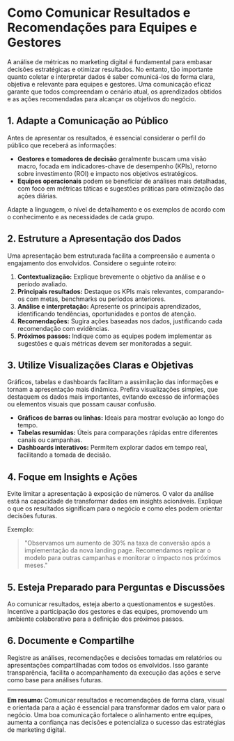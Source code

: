 
# Como Comunicar Resultados e Recomendações para Equipes e Gestores

A análise de métricas no marketing digital é fundamental para embasar decisões estratégicas e otimizar resultados. No entanto, tão importante quanto coletar e interpretar dados é saber comunicá-los de forma clara, objetiva e relevante para equipes e gestores. Uma comunicação eficaz garante que todos compreendam o cenário atual, os aprendizados obtidos e as ações recomendadas para alcançar os objetivos do negócio.

## 1. Adapte a Comunicação ao Público

Antes de apresentar os resultados, é essencial considerar o perfil do público que receberá as informações:

- **Gestores e tomadores de decisão** geralmente buscam uma visão macro, focada em indicadores-chave de desempenho (KPIs), retorno sobre investimento (ROI) e impacto nos objetivos estratégicos.
- **Equipes operacionais** podem se beneficiar de análises mais detalhadas, com foco em métricas táticas e sugestões práticas para otimização das ações diárias.

Adapte a linguagem, o nível de detalhamento e os exemplos de acordo com o conhecimento e as necessidades de cada grupo.

## 2. Estruture a Apresentação dos Dados

Uma apresentação bem estruturada facilita a compreensão e aumenta o engajamento dos envolvidos. Considere o seguinte roteiro:

1. **Contextualização:** Explique brevemente o objetivo da análise e o período avaliado.
2. **Principais resultados:** Destaque os KPIs mais relevantes, comparando-os com metas, benchmarks ou períodos anteriores.
3. **Análise e interpretação:** Apresente os principais aprendizados, identificando tendências, oportunidades e pontos de atenção.
4. **Recomendações:** Sugira ações baseadas nos dados, justificando cada recomendação com evidências.
5. **Próximos passos:** Indique como as equipes podem implementar as sugestões e quais métricas devem ser monitoradas a seguir.

## 3. Utilize Visualizações Claras e Objetivas

Gráficos, tabelas e dashboards facilitam a assimilação das informações e tornam a apresentação mais dinâmica. Prefira visualizações simples, que destaquem os dados mais importantes, evitando excesso de informações ou elementos visuais que possam causar confusão.

- **Gráficos de barras ou linhas:** Ideais para mostrar evolução ao longo do tempo.
- **Tabelas resumidas:** Úteis para comparações rápidas entre diferentes canais ou campanhas.
- **Dashboards interativos:** Permitem explorar dados em tempo real, facilitando a tomada de decisão.

## 4. Foque em Insights e Ações

Evite limitar a apresentação à exposição de números. O valor da análise está na capacidade de transformar dados em insights acionáveis. Explique o que os resultados significam para o negócio e como eles podem orientar decisões futuras.

Exemplo:
> "Observamos um aumento de 30% na taxa de conversão após a implementação da nova landing page. Recomendamos replicar o modelo para outras campanhas e monitorar o impacto nos próximos meses."

## 5. Esteja Preparado para Perguntas e Discussões

Ao comunicar resultados, esteja aberto a questionamentos e sugestões. Incentive a participação dos gestores e das equipes, promovendo um ambiente colaborativo para a definição dos próximos passos.

## 6. Documente e Compartilhe

Registre as análises, recomendações e decisões tomadas em relatórios ou apresentações compartilhadas com todos os envolvidos. Isso garante transparência, facilita o acompanhamento da execução das ações e serve como base para análises futuras.

---

**Em resumo:** Comunicar resultados e recomendações de forma clara, visual e orientada para a ação é essencial para transformar dados em valor para o negócio. Uma boa comunicação fortalece o alinhamento entre equipes, aumenta a confiança nas decisões e potencializa o sucesso das estratégias de marketing digital.
```
